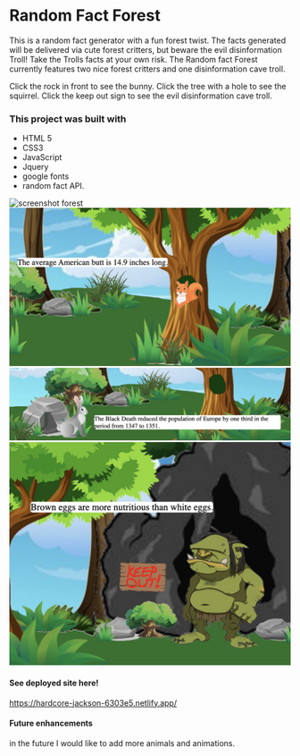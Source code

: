 # Random Fact Forest

This is a random fact generator with a fun forest twist. The facts generated will be delivered via cute forest critters, but beware the evil disinformation Troll! Take the Trolls facts at your own risk. The Random fact Forest currently features two nice forest critters and one disinformation cave troll. 

Click the rock in front to see the bunny.
Click the tree with a hole to see the squirrel.
Click the keep out sign to see the evil disinformation cave troll. 

### This project was built with

- HTML 5
- CSS3
- JavaScript
- Jquery
- google fonts
- random fact API. 

![screenshot forest](/img/screenshots/forest.png)
![screenshot squirrel fact](/img/screenshots/squirrelscreen.png)
![screenshot bunny fact](img/screenshots/bunnyscreen.png)
![screenshot troll fact](/img/screenshots/trollscreen.png)

#### See deployed site here!

https://hardcore-jackson-6303e5.netlify.app/

#### Future enhancements

in the future I would like to add more animals and animations. 